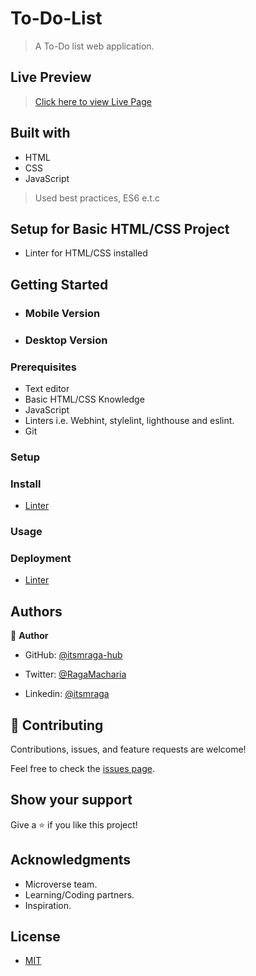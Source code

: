 # To-Do-List

> A To-Do list web application.

## Live Preview

> [Click here to view Live Page](https://)

## Built with

- HTML
- CSS
- JavaScript

> Used best practices, ES6 e.t.c

## Setup for Basic HTML/CSS Project

- Linter for HTML/CSS installed

## Getting Started

- ### Mobile Version

- ### Desktop Version

### Prerequisites

- Text editor
- Basic HTML/CSS Knowledge
- JavaScript
- Linters i.e. Webhint, stylelint, lighthouse and eslint.
- Git

### Setup

### Install

- [Linter](https://github.com/microverseinc/linters-config/tree/master/html-css_js)

### Usage

### Deployment

- [Linter](https://github.com/microverseinc/linters-config/tree/master/html-css_js)

## Authors

👤 **Author**

- GitHub: [@itsmraga-hub](https://github.com/itsmraga-hub)

- Twitter: [@RagaMacharia](https://twitter.com/RagaMacharia)

- Linkedin: [@itsmraga](https://www.linkedin.com/in/itsmraga/)

## 🤝 Contributing

Contributions, issues, and feature requests are welcome!

Feel free to check the [issues page](../../issues/).

## Show your support

Give a ⭐️ if you like this project!

## Acknowledgments

- Microverse team.
- Learning/Coding partners.
- Inspiration.

## License

- [MIT](https://github.com/itsmraga-hub/To-Do-List/blob/master/LICENSE)
